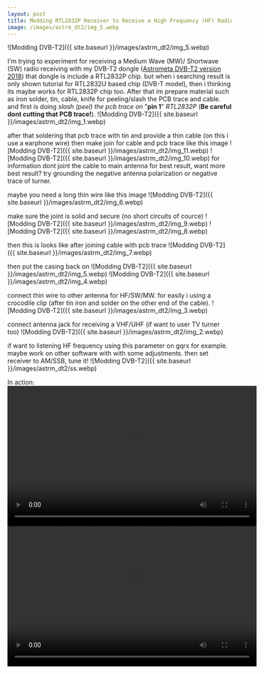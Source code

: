 ```yaml
---
layout: post
title: Modding RTL2832P Receiver to Receive a High Frequency (HF) Radio
image: /images/astrm_dt2/img_5.webp
---
```


![Modding DVB-T2]({{ site.baseurl }}/images/astrm_dt2/img_5.webp)

I'm trying to experiment for receiving a Medium Wave (MW)/ Shortwave (SW) radio receiving with my DVB-T2 dongle ([Astrometa DVB-T2 version 2018](https://linuxtv.org/wiki/index.php/Astrometa_DVB-T2)) that dongle is include a RTL2832P chip. but when i searching result is only shown tutorial for RTL2832U based chip (DVB-T model), then i thinking its maybe works for RTL2832P chip too. After that im prepare material such as iron solder, tin, cable, knife for peeling/slash the PCB trace and cable. and first is doing *slash (peel) the pcb trace on* "**pin 1**" *RTL2832P* (**Be careful dont cutting that PCB trace!**).
![Modding DVB-T2]({{ site.baseurl }}/images/astrm_dt2/img_1.webp)

after that soldering that pcb trace with tin and provide a thin cable (on this i use a earphone wire) then make join for cable and pcb trace like this image
![Modding DVB-T2]({{ site.baseurl }}/images/astrm_dt2/img_11.webp)
![Modding DVB-T2]({{ site.baseurl }}/images/astrm_dt2/img_10.webp)
for information dont joint the cable to main antenna for best result, want more best result? try grounding the negative antenna polarization or negative trace of turner.

maybe you need a long thin wire like this image
![Modding DVB-T2]({{ site.baseurl }}/images/astrm_dt2/img_6.webp)

make sure the joint is solid and secure (no short circuits of cource)
![Modding DVB-T2]({{ site.baseurl }}/images/astrm_dt2/img_9.webp)
![Modding DVB-T2]({{ site.baseurl }}/images/astrm_dt2/img_8.webp)

then this is looks like after joining cable with pcb trace
![Modding DVB-T2]({{ site.baseurl }}/images/astrm_dt2/img_7.webp)

then put the casing back on
![Modding DVB-T2]({{ site.baseurl }}/images/astrm_dt2/img_5.webp)
![Modding DVB-T2]({{ site.baseurl }}/images/astrm_dt2/img_4.webp)

connect thin wire to other antenna for HF/SW/MW. for easily i using a crocodile clip (after tin iron and solder on the other end of the cable).
![Modding DVB-T2]({{ site.baseurl }}/images/astrm_dt2/img_3.webp)

connect antenna jack for receiving a VHF/UHF (if want to user TV turner too)
![Modding DVB-T2]({{ site.baseurl }}/images/astrm_dt2/img_2.webp)


if want to listening HF frequency using this parameter on gqrx for example. maybe work on other software with with some adjustments. then set receiver to AM/SSB, tune it!
![Modding DVB-T2]({{ site.baseurl }}/images/astrm_dt2/ss.webp)

In action:
<video loading="lazy" width="560" height="315" allow="accelerometer; encrypted-media; gyroscope; picture-in-picture" allowfullscreen src="{{ site.baseurl }}/images/astrm_dt2/video.mp4" controls></video>
<video loading="lazy" width="560" height="315" allow="accelerometer; encrypted-media; gyroscope; picture-in-picture" allowfullscreen src="{{ site.baseurl }}/images/astrm_dt2/video2.mp4" controls></video>
